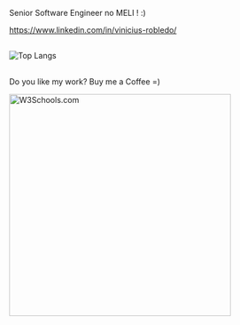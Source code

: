 Senior Software Engineer no MELI !  :)

https://www.linkedin.com/in/vinicius-robledo/
##

![Top Langs](https://github-readme-stats.vercel.app/api/top-langs/?username=vinicius-robledo&show_icons=true&theme=swift)

##


##

Do you like my work? Buy me a Coffee =)

<p><a href="https://www.buymeacoffee.com/vrobledo">
<img src="https://www.buymeacoffee.com/assets/img/guidelines/download-assets-2.svg" alt="W3Schools.com" width="400">
</a></p>

